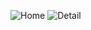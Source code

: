 ![Home](https://user-images.githubusercontent.com/8231689/162577678-f8193fa1-a0c8-461a-b927-d91ff049b1a2.png)
![Detail](https://user-images.githubusercontent.com/8231689/162577682-46bd86b3-0168-4a07-9ef5-14bd04e2ecc5.png)
